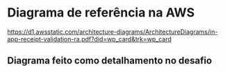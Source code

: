 # Diagrama de referência na AWS

https://d1.awsstatic.com/architecture-diagrams/ArchitectureDiagrams/in-app-receipt-validation-ra.pdf?did=wp_card&trk=wp_card


## Diagrama feito como detalhamento no desafio

